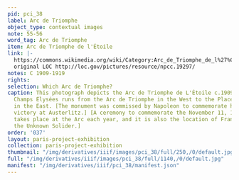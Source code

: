 ```yaml
---
pid: pci_38
label: Arc de Triomphe
object_type: contextual images
note: 55-56
word_tag: Arc de Triomphe
item: Arc de Triomphe de l'Étoile
link: |-
  https://commons.wikimedia.org/wiki/Category:Arc_de_Triomphe_de_l%27%C3%89toile_in_the_1910s#/media/File:Paris._Arch_of_Triumph,_between_1909_and_1919.jpg
  original LOC http://loc.gov/pictures/resource/npcc.19297/
notes: C 1909-1919
rights: 
selection: Which Arc de Triomphe?
caption: This photograph depicts the Arc de Triomphe de L'Étoile c.1909-1919. The
  Champs Élysées runs from the Arc de Triomphe in the West to the Place de la Concorde
  in the East. [The monument was commissed by Napoleon to commemorate his 1805 military
  victory at Austerlitz.] [A ceremony to commemorate the November 11, 1918 armistice
  takes place at the Arc each year, and it is also the location of France's Tomb of
  the Unknown Solider.]
order: '037'
layout: paris-project-exhibition
collection: paris-project-exhibition
thumbnail: "/img/derivatives/iiif/images/pci_38/full/250,/0/default.jpg"
full: "/img/derivatives/iiif/images/pci_38/full/1140,/0/default.jpg"
manifest: "/img/derivatives/iiif/pci_38/manifest.json"
---
```

